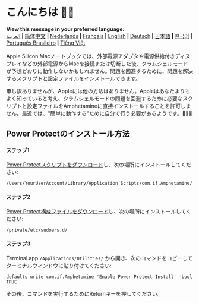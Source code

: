 # こんにちは 👋🏼
<b>View this message in your preferred language:</b><br><a href="https://x74353.github.io/Amphetamine-Power-Protect/Localized/PowerProtectInstall_Arabic.html">العربية</a><b> | </b><a href="https://x74353.github.io/Amphetamine-Power-Protect/Localized/PowerProtectInstall_ChineseSimplified.html">简体中文<a><b> | </b><a href="https://x74353.github.io/Amphetamine-Power-Protect/Localized/PowerProtectInstall_Dutch.html">Nederlands</a><b> | </b><a href="https://x74353.github.io/Amphetamine-Power-Protect/Localized/PowerProtectInstall_French.html">Français</a><b> | </b><a href="https://x74353.github.io/Amphetamine-Power-Protect/">English</a><b> | </b><a href="https://x74353.github.io/Amphetamine-Power-Protect/Localized/PowerProtectInstall_German.html">Deutsch</a><b> | </b><a href="https://x74353.github.io/Amphetamine-Power-Protect/Localized/PowerProtectInstall_Japanese.html">日本語</a><b> | </b><a href="https://x74353.github.io/Amphetamine-Power-Protect/Localized/PowerProtectInstall_Korean.html">한국어</a><b> | </b><a href="https://x74353.github.io/Amphetamine-Power-Protect/Localized/PowerProtectInstall_Portuguese.html">Português Brasileiro</a><b> | </b><a href="https://x74353.github.io/Amphetamine-Power-Protect/Localized/PowerProtectInstall_Vietnamese.html">Tiếng Việt</a>
<br><br>
Apple Silicon Macノートブックでは、外部電源アダプタや電源供給付きディスプレイなどの外部電源からMacを接続または切断した後、クラムシェルモードが予想どおりに動作しないかもしれません。問題を回避するために、問題を解決するスクリプトと設定ファイルをインストールできます。

申し訳ありませんが、Appleには他の方法はありません。Appleはあなたよりもよく知っていると考え、クラムシェルモードの問題を回避するために必要なスクリプトと設定ファイルをAmphetamineに直接インストールすることを許可しません。最近では、"簡単に動作する"ために自分で行う必要があるようです。🔨💪🏼

## Power Protectのインストール方法

<h4>ステップ1</h4>
<a href="https://raw.githubusercontent.com/x74353/Amphetamine/master/Files/PowerProtect_Script.zip">Power Protectスクリプトをダウンロード</a>し、次の場所にインストールしてください:<br>

```
/Users/YourUserAccount/Library/Application Scripts/com.if.Amphetamine/
```

<h4>ステップ2</h4>

<a href="https://raw.githubusercontent.com/x74353/Amphetamine/master/Files/PowerProtect_Configuration.zip">Power Protect構成ファイルをダウンロード</a>し、次の場所にインストールしてください:

```
/private/etc/sudoers.d/
```

<h4>ステップ3</h4>

Terminal.app ```/Applications/Utilities/``` から開き、次のコマンドをコピーしてターミナルウィンドウに貼り付けてください:

```
defaults write com.if.Amphetamine 'Enable Power Protect Install' -bool TRUE
```

その後、コマンドを実行するためにReturnキーを押してください。
